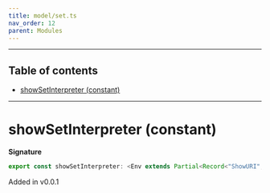 ```yaml
---
title: model/set.ts
nav_order: 12
parent: Modules
---
```


---

<h2 class="text-delta">Table of contents</h2>

- [showSetInterpreter (constant)](#showsetinterpreter-constant)

---

# showSetInterpreter (constant)

**Signature**

```ts
export const showSetInterpreter: <Env extends Partial<Record<"ShowURI", any>>>() => ModelAlgebraSet1<"ShowURI", Env> = ...
```

Added in v0.0.1
